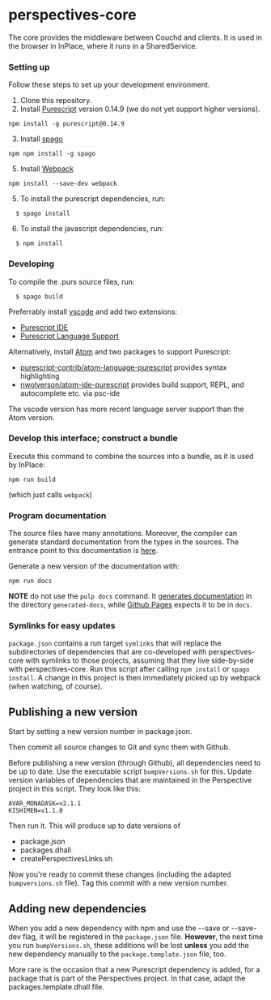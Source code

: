 perspectives-core
======================

The core provides the middleware between Couchd and clients. It is used in the browser in InPlace, where it runs in a SharedService.

### Setting up
Follow these steps to set up your development environment.

1. Clone this repository.
2. Install [Purescript](http://www.purescript.org) version 0.14.9 (we do not yet support higher versions).

```
npm install -g purescript@0.14.9
```

3. Install [spago](https://github.com/purescript/spago)

```
npm npm install -g spago
```

5. Install [Webpack](https://webpack.js.org/)
```
npm install --save-dev webpack
```

5. To install the purescript dependencies, run:

```
  $ spago install
```

6. To install the javascript dependencies, run:

```
  $ npm install
```

### Developing

To compile the .purs source files, run:

```
  $ spago build
```

Preferrably install [vscode](https://code.visualstudio.com/) and add two extensions:
  * [Purescript IDE](https://marketplace.visualstudio.com/items?itemName=nwolverson.ide-purescript)
  * [Purescript Language Support](https://marketplace.visualstudio.com/items?itemName=nwolverson.language-purescript)

Alternatively, install [Atom](https://atom.io/) and two packages to support Purescript:
  * [purescript-contrib/atom-language-purescript](https://github.com/purescript-contrib/atom-language-purescript) provides syntax highlighting
  * [nwolverson/atom-ide-purescript](https://github.com/nwolverson/atom-ide-purescript) provides build support, REPL, and autocomplete etc. via psc-ide

The vscode version has more recent language server support than the Atom version.

### Develop this interface; construct a bundle
Execute this command to combine the sources into a bundle, as it is used by InPlace:

```
npm run build
```
(which just calls `webpack`)


### Program documentation
The source files have many annotations. Moreover, the compiler can generate standard documentation from the types in the sources. The entrance point to this documentation is [here](https://joopringelberg.github.io/perspectives-core/Perspectives.Docu.Main.html#t:x).

Generate a new version of the documentation with:

```
npm run docs
```

__NOTE__ do not use the `pulp docs` command. It [generates documentation](https://github.com/purescript-contrib/pulp#building-documentation) in the directory `generated-docs`, while [Github Pages](https://help.github.com/en/github/working-with-github-pages/configuring-a-publishing-source-for-your-github-pages-site) expects it to be in `docs`.

### Symlinks for easy updates
`package.json` contains a run target `symlinks` that will replace the subdirectories of dependencies that are co-developed with perspectives-core with symlinks to those projects, assuming that they live side-by-side with perspectives-core. Run this script after calling `npm install` or `spago install`. A change in this project is then immediately picked up by webpack (when watching, of course).

## Publishing a new version
Start by setting a new version number in package.json.

Then commit all source changes to Git and sync them with Github.

Before publishing a new version (through Github), all dependencies need to be up to date. Use the executable script `bumpVersions.sh` for this. Update version variables of dependencies that are maintained in the Perspective project in this script. They look like this:

```
AVAR_MONADASK=v2.1.1
KISHIMEN=v1.1.0
```

 Then run it. This will produce up to date versions of

* package.json
* packages.dhall
* createPerspectivesLinks.sh

Now you're ready to commit these changes (including the adapted `bumpversions.sh` file). Tag this commit with a new version number.

## Adding new dependencies
When you add a new dependency with npm and use the --save or --save-dev flag, it will be registered in the `package.json` file. **However**, the next time you run `bumpVersions.sh`, these additions will be lost **unless** you add the new dependency manually to the `package.template.json` file, too.

More rare is the occasion that a new Purescript dependency is added, for a package that is part of the Perspectives project. In that case, adapt the packages.template.dhall file.